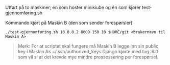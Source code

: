Utført på to maskiner; én som hoster minikiube og én som kjører test-gjennomføring.sh

Kommando kjørt på Maskin B (den som sender forespørsler)
```
./test-gjennomføring.sh 10.0.0.2 8000 150 10 $HOME/git <brukernavn til Maskin A>
```

> Merk: For at scriptet skal fungere må Maskin B legge inn sin public key i Maskin As ~/.ssh/authorized_keys
> Django kjørte med tag :6.0 som vil si at det krevde mye mindre prossessering per forespørsel.
